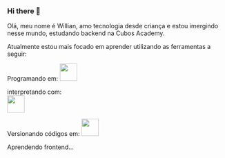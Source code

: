 ### Hi there 👋
Olá, meu nome é Willian, amo tecnologia desde criança e estou imergindo nesse mundo, estudando backend na Cubos Academy.

Atualmente estou mais focado em aprender utilizando as ferramentas a seguir:

Programando em: 
<img width="40" heigth="40" src="https://cdn.jsdelivr.net/gh/devicons/devicon/icons/javascript/javascript-original.svg" />

interpretando com:  
<img width="40" heigth="40" src="https://cdn.jsdelivr.net/gh/devicons/devicon/icons/nodejs/nodejs-plain.svg" /> 

Versionando códigos em: 
<img width="40" heigth="40" src ="https://cdn.jsdelivr.net/gh/devicons/devicon/icons/git/git-plain-wordmark.svg" />

Aprendendo frontend...
<!--
**willa-borges/willa-borges** is a ✨ _special_ ✨ repository because its `README.md` (this file) appears on your GitHub profile.

Here are some ideas to get you started:

- 🔭 I’m currently working on ...
- 🌱 I’m currently learning ...
- 👯 I’m looking to collaborate on ...
- 🤔 I’m looking for help with ...
- 💬 Ask me about ...
- 📫 How to reach me: ...
- 😄 Pronouns: ...
- ⚡ Fun fact: ...
-->

